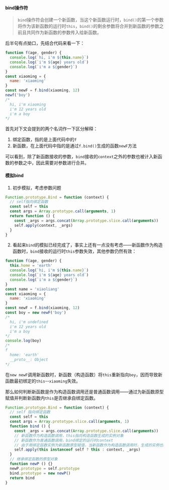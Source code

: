 #### bind操作符
> `bind`操作符会创建一个新函数，当这个新函数运行时，`bind()`的第一个参数将作为该新函数的运行时`this`，`bind()`的剩余参数将合并到新函数的参数之前且共同作为新函数的参数传入给新函数。

后半句有点拗口，先结合代码来看一下：

```js
function f(age, gender) {
  console.log(`hi, i'm ${this.name}`)
  console.log(`i'm ${age} years old`)
  console.log(`i'm a ${gender}`)
}
const xiaoming = {
  name: 'xiaoming'
}
const newF = f.bind(xiaoming, 12)
newf('boy')
/*
  hi, i'm xiaoming
  i'm 12 years old
  i'm a boy
*/
```

首先对下文会提到的两个名词作一下区分解释：
1. 绑定函数，指的是上面代码中的`f`
2. 新函数，在上面代码中指的是通过`f.bind()`生成的函数`newF`方法

可以看到，除了新函数接收的参数，`bind`接收的`context`之外的参数也被计入新函数的参数之中，因此需要对参数进行合并。

#### 模拟bind
1. 初步模拟，考虑参数问题
```js
Function.prototype.Bind = function (context) {
  // self指向绑定函数
  const self = this
  const args = Array.prototype.call(arguments, 1)
  return function () {
    const _args = args.concat(Array.prototype.slice.call(arguments))
    self.apply(context, _args)
  }
}
```

2. 看起来`bind`的模拟已经完成了，事实上还有一点没有考虑——新函数作为构造函数时，`bind`接收的运行时`this`参数失效，其他参数仍然有效：
```js
function f(age, gender) {
  this.home = 'earth'
  console.log(`hi, i'm ${this.name}`)
  console.log(`i'm ${age} years old`)
  console.log(`i'm a ${gender}`)
}
const name = 'xiaoliang'
const xiaoming = {
  name: 'xiaoming'
}
const newF = f.bind(xiaoming, 12)
const boy = new newF('boy')
/*
  hi, i'm undefined
  i'm 12 years old
  i'm a boy
*/
console.log(boy)
/*
f
  home: 'earth'
  __proto__: Object
*/
```

在`new newF`调用新函数时，新函数（构造函数）将`this`重新指向`boy`，因而导致新函数最初绑定的`this`--`xiaoming`失效。

那么如何判断新函数是作为构造函数调用还是普通函数调用——通过为新函数原型赋值并判断新函数内`this`是否继承自绑定函数。

```js
Function.prototype.Bind = function (context) {
  // self 指向绑定函数
  const self = this
  const args = Array.prototype.slice.call(arguments, 1)
  function bind () {
    const _args = args.concat(Array.prototype.slice.call(arguments))
    // 新函数作为构造函数调用，this指向构造函数生成的实例对象
    // 新函数作为普通函数调用，bind绑定的运行时context
    // 由于用绑定函数实例为新函数原型赋值，当新函数作为构造函数调用时，生成的实例也必定属于绑定函数类原型的子类
    self.apply(this instanceof self ? this : context, _args)
  }
  // 继承绑定函数的原型对象
  function newP () {}
  newP.prototype = self.prototype
  bind.prototype = new newP()
  return bind
}
```
